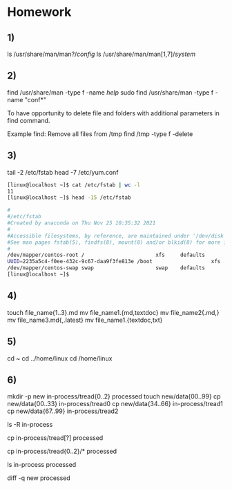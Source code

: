 # Homework

## 1)
ls /usr/share/man/man?/*config*
ls /usr/share/man/man[1,7]/*system*

## 2)
find /usr/share/man -type f -name *help*
sudo find /usr/share/man -type f -name "conf*"

To have opportunity to delete file and folders with additional parameters in find command.

Example find:
Remove all files from /tmp
find /tmp -type f -delete

## 3)
tail -2 /etc/fstab
head -7 /etc/yum.conf
```bash
[linux@localhost ~]$ cat /etc/fstab | wc -l
11
[linux@localhost ~]$ head -15 /etc/fstab

#
#/etc/fstab
#Created by anaconda on Thu Nov 25 10:35:32 2021
#
#Accessible filesystems, by reference, are maintained under '/dev/disk'
#See man pages fstab(5), findfs(8), mount(8) and/or blkid(8) for more info
#
/dev/mapper/centos-root /                       xfs     defaults        0 0
UUID=2235a5c4-f0ee-432c-9c67-daa9f3fe813e /boot                   xfs     defaults        0 0
/dev/mapper/centos-swap swap                    swap    defaults        0 0
[linux@localhost ~]$
```

## 4)
touch file_name{1..3}.md
mv file_name1.{md,textdoc}
mv file_name2{.md,}
mv file_name3.md{,.latest}
mv file_name1.{textdoc,txt}

## 5)
cd ~
cd ../home/linux
cd /home/linux

## 6)
mkdir -p new in-process/tread{0..2} processed
touch new/data{00..99}
cp new/data{00..33} in-process/tread0
cp new/data{34..66} in-process/tread1
cp new/data{67..99} in-process/tread2

ls -R in-process

cp in-process/tread[?] processed

cp in-process/tread{0..2}/* processed

ls in-process processed

diff -q new processed
